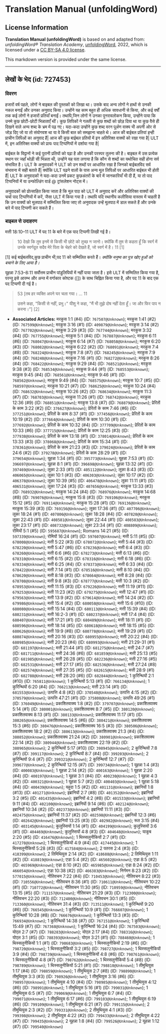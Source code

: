 # Translation Manual (unfoldingWord)

## License Information

**Translation Manual (unfoldingWord)** is based on and adapted from: _unfoldingWord® Translation Academy_, [unfoldingWord](https://unfoldingword.org/utw), 2022, which is licensed under a [CC BY-SA 4.0 license](https://creativecommons.org/licenses/by-sa/4.0/legalcode.en).

This markdown version is provided under the same license.



--------------------------------

## लेखों के भेद (id: 727453)

### विवरण

हजारों वर्ष पहले, लोगों ने बाइबल की पुस्तकों को लिखा था। उसके बाद अन्य लोगों ने हाथों से उनकी नकल बनाईं और उनका अनुवाद किया। उन्होंने यह काम बहुत ही अधिक सावधानी से किया, और कई वर्षों तक कई लोगों ने हजारों प्रतियाँ बनाईं। तथापि,जिन लोगों ने उनका पुनरावलोकन किया, उन्होंने पाया कि उनमे कुछ छोटी\-छोटी भिन्नाताएँ थीं। कुछ लिपिकों ने गलती से कुछ शब्दों को छोड़ दिया था या कुछ वैसे ही दिखने वाले अन्य शब्द के भ्रम में पढ़ गए। यदा\-कदा उन्होंने कुछ शब्द वरन पूर्अण वाक्य भी अपनी ओर से जोड़ दिए जो या तो संयोगवश था या वे किसी बात को समझाना चाहते थे। आज की बाईबल प्रतियां इन्ही प्राचीन लिपिओं का अनुवाद हैं\| आज की कुछ बाईबल प्रतियों में इन अतिरिक्त वाक्यों को रखा गया है\| ULT में, इन अतिरिक्त वाक्यों को प्रायः पाद टिप्पणियों में दर्शाया गया है\|

बाईबल के विद्वानों ने कई पुरानी प्रतियों को पढ़ा है और उनकी परस्पर तुलना की है। बाइबल में उस प्रत्येक स्थान पर जहाँ थोड़ी सी भिन्नता थी, उन्होंने यह पता लगाया है कि कौन से शब्दों का यथोचित सही होना सर्व संभावित है। ULT के अनुवादकों ने ULT को उन शब्दों पर आधारित रखा है जिनको बाईबलविद सर्व संभावना में सही बताते हैं\| क्योंकि ULT पढ़ने वालों के पास अन्य मूल लिपिओं पर आधारित बाईबल भी होती हैं\| ULT के अनुवादकों ने यदा\-कदा उनमें प्रकट कुछअंतरों के बारे में जानकारियाँ भी दी हैं, या तो पाद टिप्पनियों में या उन्फोल्डिंग वार्ड @ ट्रांसलेशन नोट्स में।

अनुवादकों को प्रोत्साहित किया जाता है कि मूल पाठ को ULT में अनुवाद करें और अतिरिक्त वाक्यों की चर्चा पाद टिप्पणियों में करें, जैसा ULT में किया गया है। तथापि यदि स्थानीय कलीसिया वास्तव में चाहती है कि उन वाक्यों को मूलपाठ में सम्मिलित किया जाए तो अनुवादक उन्हें मूलपाठ में डाल सकते हैं और उनके बारे में पाद टिप्पणी कर सकते हैं।

### बाइबल से उदाहरण

मत्ती 18:10–11 ULT में पद 11 के बारे में एक पाद टिप्पणी लिखी गई है।

> 10 देखो कि तुम इनमें से किसी भी छोटे को तुच्छ न जानो। क्योंकि मैं तुम से कहता हूँ कि स्वर्ग में उनके स्वर्गदूत सदैव मेरे पिता के चेहरे को देखते हैं, जो स्वर्ग में है। 11 \[1]

\[1] कई बाईबलविद,कुछ प्राचीन भी,पद 11 को सम्मिलित करते हैं। *क्योंकि मनुष्य का पुत्र खोए हुओं को बचाने के लिए आया है।*

यूहन्ना 7:53–8:11 सर्वोत्तम प्राचीन पांडुलिपियों में नहीं पाया जाता है। इसे ULT में सम्मिलित किया गया है, परन्तु इसे आरम्भ और अन्त में वर्गाकार कोष्टक (\[]) के साथ चिह्नित किया गया है, और पद 11 के बाद एक पद टिप्पणी दी गई है।

> 53 \[तब हर व्यक्ति अपने घर चला गया। ... 11
> 
>  उसने कहा, "किसी से नहीं, प्रभु।" यीशु ने कहा, "मैं भी तुझे दोष नहीं देता हूँ। जा और फिर पाप न करना।”] \[2]

* **Associated Articles:** मरकुस 1:1 (#4) (ID: `767507@Unknown`); मरकुस 1:41 (#2) (ID: `767599@Unknown`); मरकुस 3:16 (#1) (ID: `409879@Unknown`); मरकुस 3:14 (#2) (ID: `767702@Unknown`); मरकुस 3:29 (#3) (ID: `767744@Unknown`); मरकुस 3:32 (#4) (ID: `767755@Unknown`); मरकुस 5:1 (#4) (ID: `767887@Unknown`); मरकुस 6:11 (#6) (ID: `768047@Unknown`); मरकुस 6:14 (#7) (ID: `768058@Unknown`); मरकुस 6:20 (#3) (ID: `768082@Unknown`); मरकुस 6:22 (#2) (ID: `768091@Unknown`); मरकुस 7:4 (#8) (ID: `768224@Unknown`); मरकुस 7:8 (#7) (ID: `768245@Unknown`); मरकुस 7:9 (#4) (ID: `768248@Unknown`); मरकुस 7:16 (#1) (ID: `768272@Unknown`); मरकुस 8:26 (#4) (ID: `768422@Unknown`); मरकुस 9:29 (#4) (ID: `768521@Unknown`); मरकुस 9:38 (#3) (ID: `768534@Unknown`); मरकुस 9:44 (#1) (ID: `768553@Unknown`); मरकुस 9:45 (#4) (ID: `768561@Unknown`); मरकुस 9:46 (#1) (ID: `768562@Unknown`); मरकुस 9:49 (#4) (ID: `768575@Unknown`); मरकुस 10:7 (#5) (ID: `768597@Unknown`); मरकुस 10:21 (#7) (ID: `768625@Unknown`); मरकुस 10:24 (#4) (ID: `768632@Unknown`); मरकुस 10:26 (#2) (ID: `768634@Unknown`); मरकुस 11:3 (#7) (ID: `768703@Unknown`); मरकुस 11:26 (#1) (ID: `768742@Unknown`); मरकुस 12:36 (#9) (ID: `768851@Unknown`); मरकुस 13:8 (#7) (ID: `768879@Unknown`); प्रेरितों के काम 3:22 (#2) (ID: `376627@Unknown`); प्रेरितों के काम 7:46 (#6) (ID: `377251@Unknown`); प्रेरितों के काम 8:37 (#1) (ID: `377456@Unknown`); प्रेरितों के काम 10:19 (#2) (ID: `377664@Unknown`); प्रेरितों के काम 10:30 (#1) (ID: `377692@Unknown`); प्रेरितों के काम 10:32 (#4) (ID: `377709@Unknown`); प्रेरितों के काम 10:33 (#6) (ID: `377715@Unknown`); प्रेरितों के काम 12:25 (#3) (ID: `377938@Unknown`); प्रेरितों के काम 13:18 (#1) (ID: `378014@Unknown`); प्रेरितों के काम 13:33 (#3) (ID: `378068@Unknown`); प्रेरितों के काम 15:34 (#1) (ID: `378361@Unknown`); प्रेरितों के काम 21:23 (#3) (ID: `379024@Unknown`); प्रेरितों के काम 24:6 (#2) (ID: `379278@Unknown`); प्रेरितों के काम 28:29 (#1) (ID: `379654@Unknown`); यूहन्ना 1:34 (#1) (ID: `395773@Unknown`); यूहन्ना 7:53 (#1) (ID: `396697@Unknown`); यूहन्ना 8:1 (#1) (ID: `396698@Unknown`); यूहन्ना 13:32 (#1) (ID: `397469@Unknown`); लूका 2:33 (#1) (ID: `405112@Unknown`); लूका 8:43 (#3) (ID: `406065@Unknown`); लूका 10:1 (#3) (ID: `406303@Unknown`); लूका 10:17 (#2) (ID: `406378@Unknown`); लूका 10:39 (#5) (ID: `406478@Unknown`); लूका 11:11 (#1) (ID: `406531@Unknown`); लूका 17:24 (#3) (ID: `407656@Unknown`); मरकुस 13:33 (#3) (ID: `768932@Unknown`); मरकुस 14:24 (#4) (ID: `768976@Unknown`); मरकुस 14:68 (#8) (ID: `769076@Unknown`); मरकुस 15:8 (#3) (ID: `769106@Unknown`); मरकुस 15:12 (#5) (ID: `769114@Unknown`); मरकुस 15:28 (#1) (ID: `769136@Unknown`); मरकुस 15:39 (#3) (ID: `769156@Unknown`); लूका 17:36 (#1) (ID: `407706@Unknown`); लूका 18:24 (#1) (ID: `407806@Unknown`); लूका 18:28 (#4) (ID: `407820@Unknown`); लूका 22:43 (#1) (ID: `408581@Unknown`); लूका 22:44 (#1) (ID: `408583@Unknown`); लूका 23:17 (#1) (ID: `408732@Unknown`); लूका 23:34 (#1) (ID: `408809@Unknown`); रोमियों 5:1 (#5) (ID: `595687@Unknown`); Romans 14:21 (#5) (ID: `597339@Unknown`); रोमियों 16:24 (#1) (ID: `597607@Unknown`); मत्ती 5:11 (#5) (ID: `678008@Unknown`); मत्ती 5:22 (#3) (ID: `678072@Unknown`); मत्ती 5:44 (#3) (ID: `678220@Unknown`); मत्ती 5:47 (#6) (ID: `678236@Unknown`); मत्ती 6:4 (#3) (ID: `678260@Unknown`); मत्ती 6:6 (#6) (ID: `678273@Unknown`); मत्ती 6:13 (#6) (ID: `678310@Unknown`); मत्ती 6:15 (#2) (ID: `678316@Unknown`); मत्ती 6:18 (#6) (ID: `678334@Unknown`); मत्ती 6:25 (#4) (ID: `678373@Unknown`); मत्ती 6:33 (#4) (ID: `678422@Unknown`); मत्ती 7:14 (#1) (ID: `678516@Unknown`); मत्ती 8:10 (#4) (ID: `678620@Unknown`); मत्ती 8:18 (#3) (ID: `678664@Unknown`); मत्ती 8:28 (#4) (ID: `678708@Unknown`); मत्ती 9:8 (#3) (ID: `678777@Unknown`); मत्ती 10:3 (#2) (ID: `678953@Unknown`); मत्ती 11:15 (#3) (ID: `679226@Unknown`); मत्ती 11:19 (#11) (ID: `679253@Unknown`); मत्ती 11:23 (#2) (ID: `679275@Unknown`); मत्ती 12:47 (#1) (ID: `679563@Unknown`); मत्ती 13:9 (#2) (ID: `679614@Unknown`); मत्ती 14:24 (#2) (ID: `679986@Unknown`); मत्ती 15:4 (#2) (ID: `680058@Unknown`); मत्ती 15:6 (#10) (ID: `680080@Unknown`); मत्ती 15:14 (#4) (ID: `680113@Unknown`); मत्ती 15:39 (#4) (ID: `680231@Unknown`); मत्ती 16:2-3 (#1) (ID: `680237@Unknown`); मत्ती 17:4 (#4) (ID: `680407@Unknown`); मत्ती 17:21 (#1) (ID: `680489@Unknown`); मत्ती 18:11 (#1) (ID: `680596@Unknown`); मत्ती 18:14 (#5) (ID: `680618@Unknown`); मत्ती 18:15 (#5) (ID: `680626@Unknown`); मत्ती 19:9 (#8) (ID: `680778@Unknown`); मत्ती 19:29 (#1) (ID: `680874@Unknown`); मत्ती 20:16 (#3) (ID: `680955@Unknown`); मत्ती 20:22 (#4) (ID: `680985@Unknown`); मत्ती 20:23 (#4) (ID: `680993@Unknown`); मत्ती 21:29-31 (#1) (ID: `681197@Unknown`); मत्ती 21:44 (#1) (ID: `681275@Unknown`); मत्ती 24:7 (#7) (ID: `681711@Unknown`); मत्ती 24:36 (#6) (ID: `681859@Unknown`); मत्ती 25:13 (#5) (ID: `681985@Unknown`); मत्ती 26:28 (#5) (ID: `682236@Unknown`); मत्ती 27:16 (#5) (ID: `682531@Unknown`); मत्ती 27:17 (#5) (ID: `682536@Unknown`); मत्ती 27:24 (#8) (ID: `682574@Unknown`); मत्ती 27:35 (#5) (ID: `682615@Unknown`); मत्ती 28:9 (#1) (ID: `682788@Unknown`); मत्ती 28:20 (#6) (ID: `682844@Unknown`); 1 कुरिन्थियों 2:1 (#10) (ID: `765811@Unknown`); 1 कुरिन्थियों 5:13 (#1) (ID: `766134@Unknown`); 1 कुरिन्थियों 6:20 (#4) (ID: `766213@Unknown`); मत्ती 23:14 (#1) (ID: `681553@Unknown`); उत्पत्ति 4:8 (#2) (ID: `370548@Unknown`); उत्पत्ति 4:15 (#2) (ID: `370579@Unknown`); उत्पत्ति 47:21 (#1) (ID: `375808@Unknown`); उत्पत्ति 49:26 (#1) (ID: `376049@Unknown`); प्रकाशितवाक्य 1:8 (#2) (ID: `379707@Unknown`); प्रकाशितवाक्य 5:14 (#1) (ID: `380001@Unknown`); प्रकाशितवाक्य 8:7 (#5) (ID: `380120@Unknown`); प्रकाशितवाक्य 8:13 (#1) (ID: `380133@Unknown`); प्रकाशितवाक्य 11:17 (#1) (ID: `380265@Unknown`); प्रकाशितवाक्य 14:5 (#6) (ID: `380421@Unknown`); प्रकाशितवाक्य 15:3 (#6) (ID: `380476@Unknown`); प्रकाशितवाक्य 16:5 (#3) (ID: `380506@Unknown`); प्रकाशितवाक्य 18:2 (#2) (ID: `380613@Unknown`); प्रकाशितवाक्य 21:3 (#4) (ID: `380852@Unknown`); प्रकाशितवाक्य 21:24 (#2) (ID: `380901@Unknown`); प्रकाशितवाक्य 22:14 (#2) (ID: `380944@Unknown`); प्रकाशितवाक्य 22:19 (#2) (ID: `380965@Unknown`); 2 कुरिन्थियों 5:17 (#10) (ID: `398945@Unknown`); 2 कुरिन्थियों 7:8 (#7) (ID: `399117@Unknown`); 2 कुरिन्थियों 8:7 (#4) (ID: `399203@Unknown`); 2 कुरिन्थियों 9:4 (#7) (ID: `399321@Unknown`); 2 कुरिन्थियों 12:7 (#7) (ID: `399677@Unknown`); 2 कुरिन्थियों 12:15 (#7) (ID: `399734@Unknown`); 1 यूहन्ना 1:4 (#3) (ID: `400083@Unknown`); 1 यूहन्ना 2:14 (#2) (ID: `400163@Unknown`); 1 यूहन्ना 2:20 (#4) (ID: `400197@Unknown`); 1 यूहन्ना 3:1 (#4) (ID: `400230@Unknown`); 1 यूहन्ना 4:3 (#2) (ID: `400321@Unknown`); 1 यूहन्ना 5:7 (#2) (ID: `400403@Unknown`); 1 यूहन्ना 5:18 (#4) (ID: `400439@Unknown`); यहूदा 1:5 (#2) (ID: `401131@Unknown`); इब्रानियों 1:8 (#13) (ID: `401271@Unknown`); इब्रानियों 2:7 (#8) (ID: `401352@Unknown`); इब्रानियों 3:2 (#5) (ID: `401435@Unknown`); इब्रानियों 4:2 (#8) (ID: `401533@Unknown`); इब्रानियों 9:11 (#4) (ID: `402100@Unknown`); इब्रानियों 9:14 (#6) (ID: `402124@Unknown`); इब्रानियों 10:34 (#2) (ID: `402373@Unknown`); इब्रानियों 11:11 (#3) (ID: `402475@Unknown`); इब्रानियों 11:37 (#2) (ID: `402598@Unknown`); इब्रानियों 12:3 (#6) (ID: `402642@Unknown`); इब्रानियों 13:25 (#3) (ID: `402982@Unknown`); रूत 3:15 (#4) (ID: `403145@Unknown`); कुलुस्सियों 1:14 (#1) (ID: `404199@Unknown`); कुलुस्सियों 3:6 (#1) (ID: `404469@Unknown`); कुलुस्सियों 4:8 (#3) (ID: `404648@Unknown`); याकूब 2:20 (#5) (ID: `416476@Unknown`); 1 थिस्सलुनीकियों 2:7 (#1) (ID: `417278@Unknown`); 1 थिस्सलुनीकियों 4:9 (#4) (ID: `417445@Unknown`); 1 थिस्सलुनीकियों 5:28 (#3) (ID: `417584@Unknown`); 2 पतरस 2:4 (#3) (ID: `418399@Unknown`); 2 तिमिथियुस 2:14 (#2) (ID: `418688@Unknown`); 2 तिमिथियुस 1:11 (#2) (ID: `418819@Unknown`); एज्रा 5:4 (#2) (ID: `465602@Unknown`); एज्रा 8:5 (#2) (ID: `465969@Unknown`); एज्रा 8:10 (#2) (ID: `465985@Unknown`); एज्रा 8:24 (#2) (ID: `466054@Unknown`); एज्रा 10:38 (#2) (ID: `466383@Unknown`); निर्गमन 8:23 (#2) (ID: `577015@Unknown`); नीतिवचन 7:22 (#4) (ID: `710453@Unknown`); नीतिवचन 8:22 (#3) (ID: `710556@Unknown`); नीतिवचन 8:36 (#1) (ID: `710611@Unknown`); नीतिवचन 10:22 (#1) (ID: `710772@Unknown`); नीतिवचन 11:30 (#5) (ID: `710959@Unknown`); नीतिवचन 13:15 (#5) (ID: `711157@Unknown`); नीतिवचन 21:29 (#3) (ID: `712300@Unknown`); नीतिवचन 22:20 (#3) (ID: `712400@Unknown`); नीतिवचन 30:1 (#5) (ID: `713360@Unknown`); नीतिवचन 31:4 (#3) (ID: `713511@Unknown`); 1 कुरिन्थियों 9:20 (#6) (ID: `766545@Unknown`); 1 कुरिन्थियों 10:9 (#1) (ID: `766607@Unknown`); 1 कुरिन्थियों 10:28 (#8) (ID: `766676@Unknown`); 1 कुरिन्थियों 13:3 (#3) (ID: `766934@Unknown`); 1 कुरिन्थियों 14:38 (#7) (ID: `767151@Unknown`); 1 कुरिन्थियों 15:49 (#7) (ID: `767368@Unknown`); 1 कुरिन्थियों 16:24 (#4) (ID: `767503@Unknown`); योएल 2:7 (#7) (ID: `788283@Unknown`); योएल 2:17 (#4) (ID: `788316@Unknown`); योएल 3:1 (#5) (ID: `788393@Unknown`); योएल 3:21 (#1) (ID: `788460@Unknown`); 1 थिस्सलुनीकियों 1:1 (#1) (ID: `798683@Unknown`); 1 थिस्सलुनीकियों 2:19 (#6) (ID: `798720@Unknown`); 1 थिस्सलुनीकियों 3:2 (#5) (ID: `798727@Unknown`); 1 थिस्सलुनीकियों 3:9 (#4) (ID: `798739@Unknown`); 1 थिस्सलुनीकियों 4:8 (#6) (ID: `798761@Unknown`); 1 थिस्सलुनीकियों 4:8 (#7) (ID: `798762@Unknown`); 1 थिस्सलुनीकियों 5:4 (#8) (ID: `798789@Unknown`); 1 थिस्सलुनीकियों 5:21 (#1) (ID: `798810@Unknown`); 1 तीमुथियुस 1:17 (#4) (ID: `798859@Unknown`); 1 तीमुथियुस 2:7 (#8) (ID: `798890@Unknown`); 1 तीमुथियुस 3:3 (#3) (ID: `798926@Unknown`); 1 तीमुथियुस 3:16 (#6) (ID: `798957@Unknown`); 1 तीमुथियुस 4:10 (#4) (ID: `798985@Unknown`); 1 तीमुथियुस 4:12 (#6) (ID: `798991@Unknown`); 1 तीमुथियुस 5:16 (#1) (ID: `799031@Unknown`); 1 तीमुथियुस 6:5 (#7) (ID: `799069@Unknown`); 1 तीमुथियुस 6:7 (#4) (ID: `799071@Unknown`); 1 तीमुथियुस 6:17 (#6) (ID: `799103@Unknown`); 1 तीमुथियुस 6:19 (#6) (ID: `799109@Unknown`); 1 तीमुथियुस 6:21 (#7) (ID: `799115@Unknown`); 2 तीमुथियुस 2:3 (#2) (ID: `799331@Unknown`); 2 तीमुथियुस 4:1 (#3) (ID: `799398@Unknown`); 2 तीमुथियुस 4:22 (#2) (ID: `799433@Unknown`); 2 तीमुथियुस 4:22 (#7) (ID: `799435@Unknown`); 2 यूहन्ना 1:8 (#4) (ID: `799526@Unknown`); 2 यूहन्ना 1:12 (#7) (ID: `799540@Unknown`)

